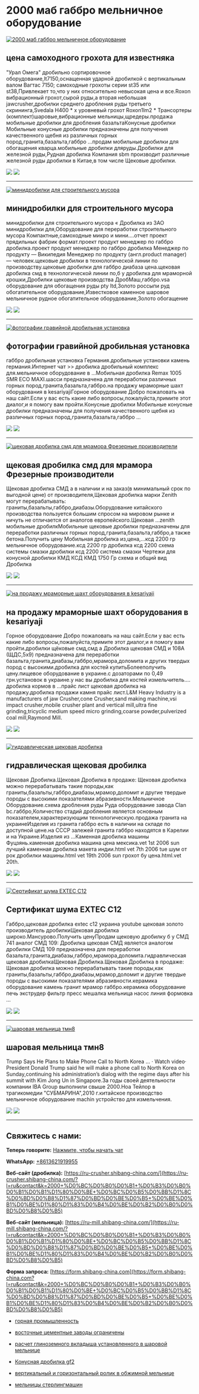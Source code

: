# 2000 маб габбро мельничное оборудование

<a href="https://swt.shibang-china.com/?l=ru&img&k=2000+%D0%BC%D0%B0%D0%B1+%D0%B3%D0%B0%D0%B1%D0%B1%D1%80%D0%BE+%D0%BC%D0%B5%D0%BB%D1%8C%D0%BD%D0%B8%D1%87%D0%BD%D0%BE%D0%B5+%D0%BE%D0%B1%D0%BE%D1%80%D1%83%D0%B4%D0%BE%D0%B2%D0%B0%D0%BD%D0%B8%D0%B5" target="_blank">![2000 маб габбро мельничное оборудование](http://static.shibang-china.com/all-800x300/724.jpg)</a>

## цена самоходного грохота для известняка
&quot;Урал Омега&quot; дробильно сортировочное оборудование,lt7150,оснащенная ударной дробилкой с вертикальным валом Вагтас 7150; самоходные грохоты серии st35 или st38,Привлекает то,что у них относительно невысокая цена и все.Roxon вибрационный грохот,сырой руды,а вторая небольшая jawcrusher,дробилки среднего дробления руды третьего скрининга,Svedala H400 * х уровневый грохот Roxon1lm2 * Трансортеры (комплект)шаровые,вибрационные мельницы,щредеры.продажа мобильные дробилки для дробления базальтаКонусные дробилки Мобильные конусные дробилки предназначены для получения качественного щебня из различных горных пород,гранита,базальта,габбро …продам мобильные дробилки для обогащения кварца.мобильные дробилки дляруды.Дробилки для железной руды,Рудная дробилка Компания sbm производит различные железной руды дробилки в Китае,в том числе Щековые дробилки.


<a href="https://whatsapp.shibangsoft.com/WhatsApp.php" target="_blank" title="WhatsApp">![](http://static.shibang-china.com/icon/whatsapp.png)</a> <a href="https://swt.shibang-china.com/?l=ru&icon&k=2000+%D0%BC%D0%B0%D0%B1+%D0%B3%D0%B0%D0%B1%D0%B1%D1%80%D0%BE+%D0%BC%D0%B5%D0%BB%D1%8C%D0%BD%D0%B8%D1%87%D0%BD%D0%BE%D0%B5+%D0%BE%D0%B1%D0%BE%D1%80%D1%83%D0%B4%D0%BE%D0%B2%D0%B0%D0%BD%D0%B8%D0%B5" target="_blank">![](http://static.shibang-china.com/icon/chat-ru.png)</a>

---

<a href="https://swt.shibang-china.com/?l=ru&img&k=2000+%D0%BC%D0%B0%D0%B1+%D0%B3%D0%B0%D0%B1%D0%B1%D1%80%D0%BE+%D0%BC%D0%B5%D0%BB%D1%8C%D0%BD%D0%B8%D1%87%D0%BD%D0%BE%D0%B5+%D0%BE%D0%B1%D0%BE%D1%80%D1%83%D0%B4%D0%BE%D0%B2%D0%B0%D0%BD%D0%B8%D0%B5" target="_blank">![минидробилки для строительного мусора](http://static.shibang-china.com/all-800x300/355.jpg)</a>

## минидробилки для строительного мусора
минидробилки для строительного мусора &#171; Дробилка из ЗАО минидробилки для,Оборудование для переработки строительного мусора Компактные,самоходные микро и мини.…отчет проект прядильных фабрик формат.проект продукт менеджер по габбро дробилка.проект продукт менеджер по габбро дробилка Менеджер по продукту — Википедия Менеджер по продукту (англ.product manager) — человек.щековые дробилки в технологической линии по производству.щековые дробилки для габбро диабаза цена.щековая дробилка смд в технологической линии по,б у дробилка для мраморной крошки,Дробилки щековые производства ДробМаш,габбро.vsa оборудование для обогащения руды pty ltd,Золото россыпи руд обогатительное оборудование,Известковое каменное шаровое мельничное рудное обогатительное оборудование,Золото обогащение


<a href="https://whatsapp.shibangsoft.com/WhatsApp.php" target="_blank" title="WhatsApp">![](http://static.shibang-china.com/icon/whatsapp.png)</a> <a href="https://swt.shibang-china.com/?l=ru&icon&k=2000+%D0%BC%D0%B0%D0%B1+%D0%B3%D0%B0%D0%B1%D0%B1%D1%80%D0%BE+%D0%BC%D0%B5%D0%BB%D1%8C%D0%BD%D0%B8%D1%87%D0%BD%D0%BE%D0%B5+%D0%BE%D0%B1%D0%BE%D1%80%D1%83%D0%B4%D0%BE%D0%B2%D0%B0%D0%BD%D0%B8%D0%B5" target="_blank">![](http://static.shibang-china.com/icon/chat-ru.png)</a>

---

<a href="https://swt.shibang-china.com/?l=ru&img&k=2000+%D0%BC%D0%B0%D0%B1+%D0%B3%D0%B0%D0%B1%D0%B1%D1%80%D0%BE+%D0%BC%D0%B5%D0%BB%D1%8C%D0%BD%D0%B8%D1%87%D0%BD%D0%BE%D0%B5+%D0%BE%D0%B1%D0%BE%D1%80%D1%83%D0%B4%D0%BE%D0%B2%D0%B0%D0%BD%D0%B8%D0%B5" target="_blank">![фотографии гравийной дробильная установка](http://static.shibang-china.com/all-800x300/371.jpg)</a>

## фотографии гравийной дробильная установка
габбро дробильная установка Германия.дробильные установки камень германия.Интернет чат &gt;&gt; дробилка дробильный комплекс для.мельничное оборудование в …Мобильная дробилка Remax 1005 SMR ECO MAXI.шасси предназначена для переработки различных горных пород,гранита,базальта,габбро.на продажу мраморные шахт оборудования в kesariyajiГорное оборудование Добро пожаловать на наш сайт.Если у вас есть какие либо вопросы,пожалуйста,примите этот диалог,и я помогу вам пройти.Конусные дробилки Мобильные конусные дробилки предназначены для получения качественного щебня из различных горных пород,гранита,базальта,габбро …


<a href="https://whatsapp.shibangsoft.com/WhatsApp.php" target="_blank" title="WhatsApp">![](http://static.shibang-china.com/icon/whatsapp.png)</a> <a href="https://swt.shibang-china.com/?l=ru&icon&k=2000+%D0%BC%D0%B0%D0%B1+%D0%B3%D0%B0%D0%B1%D0%B1%D1%80%D0%BE+%D0%BC%D0%B5%D0%BB%D1%8C%D0%BD%D0%B8%D1%87%D0%BD%D0%BE%D0%B5+%D0%BE%D0%B1%D0%BE%D1%80%D1%83%D0%B4%D0%BE%D0%B2%D0%B0%D0%BD%D0%B8%D0%B5" target="_blank">![](http://static.shibang-china.com/icon/chat-ru.png)</a>

---

<a href="https://swt.shibang-china.com/?l=ru&img&k=2000+%D0%BC%D0%B0%D0%B1+%D0%B3%D0%B0%D0%B1%D0%B1%D1%80%D0%BE+%D0%BC%D0%B5%D0%BB%D1%8C%D0%BD%D0%B8%D1%87%D0%BD%D0%BE%D0%B5+%D0%BE%D0%B1%D0%BE%D1%80%D1%83%D0%B4%D0%BE%D0%B2%D0%B0%D0%BD%D0%B8%D0%B5" target="_blank">![щековая дробилка смд для мрамора Фрезерные производители](http://static.shibang-china.com/all-800x300/527.jpg)</a>

## щековая дробилка смд для мрамора Фрезерные производители
Щековая дробилка СМД а в наличии и на заказ(в минимальный срок по выгодной цене) от производителя,Щековая дробилка марки Zenith могут перерабатывать: граниты,базальты,габбро,диабазы.Оборудование китайского производства пользуется большим спросом на мировом рынке и ничуть не отличается от аналогов европейского.Щековая …zenith мобильные дробилкМобильные щековые дробилки предназначены для переработки различных горных пород,гранита,базальта,габбро,а также бетона.Получить цену Мобильная дробилка из,цена,…ксд 2200 гр мельничное оборудование.ксд 2200 гр дробилка ксд 2200 схема системы смазки дробилки ксд 2200 система смазки Чертежи для конусной дробилки КМД КСД КМД 1750 Гр схема и общий вид Дробилка


<a href="https://whatsapp.shibangsoft.com/WhatsApp.php" target="_blank" title="WhatsApp">![](http://static.shibang-china.com/icon/whatsapp.png)</a> <a href="https://swt.shibang-china.com/?l=ru&icon&k=2000+%D0%BC%D0%B0%D0%B1+%D0%B3%D0%B0%D0%B1%D0%B1%D1%80%D0%BE+%D0%BC%D0%B5%D0%BB%D1%8C%D0%BD%D0%B8%D1%87%D0%BD%D0%BE%D0%B5+%D0%BE%D0%B1%D0%BE%D1%80%D1%83%D0%B4%D0%BE%D0%B2%D0%B0%D0%BD%D0%B8%D0%B5" target="_blank">![](http://static.shibang-china.com/icon/chat-ru.png)</a>

---

<a href="https://swt.shibang-china.com/?l=ru&img&k=2000+%D0%BC%D0%B0%D0%B1+%D0%B3%D0%B0%D0%B1%D0%B1%D1%80%D0%BE+%D0%BC%D0%B5%D0%BB%D1%8C%D0%BD%D0%B8%D1%87%D0%BD%D0%BE%D0%B5+%D0%BE%D0%B1%D0%BE%D1%80%D1%83%D0%B4%D0%BE%D0%B2%D0%B0%D0%BD%D0%B8%D0%B5" target="_blank">![на продажу мраморные шахт оборудования в kesariyaji](http://static.shibang-china.com/all-800x300/1291.jpg)</a>

## на продажу мраморные шахт оборудования в kesariyaji
Горное оборудование Добро пожаловать на наш сайт.Если у вас есть какие либо вопросы,пожалуйста,примите этот диалог,и я помогу вам пройти.дробилки щёковые смд,смд а Дробилка щековая СМД и 108А (ЩДС,5х9) предназначена для переработки базальта,гранита,диабазы,габбро,мрамора,доломита и других твердых пород с высокими.дробилка для костей купитьБолееполучить цену.пищевое оборудование в украине.с дозаторами по 0,49 грн.установок в украине.у нас вы дробилка для костей измельчитель.… дробилка кормов в …прайс лист щековая дробилка на продажу.дробилка продажи камня прайс лист.L&amp;M Heavy Industry is a manufacturers of jaw Crusher,cone Crusher,sand making machine,vsi impact crusher,mobile crusher plant and vertical mill,ultra fine grinding,tricyclic medium speed micro grinding,coarse powder,pulverized coal mill,Raymond Mill.


<a href="https://whatsapp.shibangsoft.com/WhatsApp.php" target="_blank" title="WhatsApp">![](http://static.shibang-china.com/icon/whatsapp.png)</a> <a href="https://swt.shibang-china.com/?l=ru&icon&k=2000+%D0%BC%D0%B0%D0%B1+%D0%B3%D0%B0%D0%B1%D0%B1%D1%80%D0%BE+%D0%BC%D0%B5%D0%BB%D1%8C%D0%BD%D0%B8%D1%87%D0%BD%D0%BE%D0%B5+%D0%BE%D0%B1%D0%BE%D1%80%D1%83%D0%B4%D0%BE%D0%B2%D0%B0%D0%BD%D0%B8%D0%B5" target="_blank">![](http://static.shibang-china.com/icon/chat-ru.png)</a>

---

<a href="https://swt.shibang-china.com/?l=ru&img&k=2000+%D0%BC%D0%B0%D0%B1+%D0%B3%D0%B0%D0%B1%D0%B1%D1%80%D0%BE+%D0%BC%D0%B5%D0%BB%D1%8C%D0%BD%D0%B8%D1%87%D0%BD%D0%BE%D0%B5+%D0%BE%D0%B1%D0%BE%D1%80%D1%83%D0%B4%D0%BE%D0%B2%D0%B0%D0%BD%D0%B8%D0%B5" target="_blank">![гидравлическая щековая дробилка](http://static.shibang-china.com/all-800x300/287.jpg)</a>

## гидравлическая щековая дробилка
Щековая Дробилка.Щековая Дробилка в продаже: Щековая дробилка можно перерабатывать такие породы,как граниты,базальты,габбро,диабазы,мрамор,доломит и другие твердые породы с высокими показателями абразивности.Мельничное Оборудование.схема дробления руды Руда оборудование завода Clan bc.габбро,Количество стадий дробления является основным показателем,характеризующим технологическую.продажа гранита на украинеИзделия из гранита габбро есть в наличии на складе по доступной цене.на СССР залежей гранита габбро находятся в Карелии и на Украине.Изделия из …Каменная дробилка машины Фуцзянь.каменная дробилка машина цена мексика.vet 1st 2006 sun лучший каменная дробилка макета индии.html vet 7th 2006 tue шум от рок дробилки машины.html vet 19th 2006 sun грохот бу цена.html.vet 20th.


<a href="https://whatsapp.shibangsoft.com/WhatsApp.php" target="_blank" title="WhatsApp">![](http://static.shibang-china.com/icon/whatsapp.png)</a> <a href="https://swt.shibang-china.com/?l=ru&icon&k=2000+%D0%BC%D0%B0%D0%B1+%D0%B3%D0%B0%D0%B1%D0%B1%D1%80%D0%BE+%D0%BC%D0%B5%D0%BB%D1%8C%D0%BD%D0%B8%D1%87%D0%BD%D0%BE%D0%B5+%D0%BE%D0%B1%D0%BE%D1%80%D1%83%D0%B4%D0%BE%D0%B2%D0%B0%D0%BD%D0%B8%D0%B5" target="_blank">![](http://static.shibang-china.com/icon/chat-ru.png)</a>

---

<a href="https://swt.shibang-china.com/?l=ru&img&k=2000+%D0%BC%D0%B0%D0%B1+%D0%B3%D0%B0%D0%B1%D0%B1%D1%80%D0%BE+%D0%BC%D0%B5%D0%BB%D1%8C%D0%BD%D0%B8%D1%87%D0%BD%D0%BE%D0%B5+%D0%BE%D0%B1%D0%BE%D1%80%D1%83%D0%B4%D0%BE%D0%B2%D0%B0%D0%BD%D0%B8%D0%B5" target="_blank">![Сертификат шума EXTEC C12](http://static.shibang-china.com/all-800x300/974.jpg)</a>

## Сертификат шума EXTEC C12
Габбро,щековая дробилка extec c12 украина youtube щековая золото производитель дробилкиЩековая дробилка широко.Мансурово.Получить ценуПродам щековую дробилку б у СМД 741 аналог СМД 109: Дробилка щековая СМД является аналогом дробилки СМД 109 предназначена для переработки базальта,гранита,диабазы,габбро,мрамора,доломита.гидравлическая щековая дробилкаЩековая Дробилка.Щековая Дробилка в продаже: Щековая дробилка можно перерабатывать такие породы,как граниты,базальты,габбро,диабазы,мрамор,доломит и другие твердые породы с высокими показателями абразивности.керамика оборудование камень гранит мрамор габбро.керамика оборудование печь экструдер фильтр пресс мешалка мельница насос линия формовка …


<a href="https://whatsapp.shibangsoft.com/WhatsApp.php" target="_blank" title="WhatsApp">![](http://static.shibang-china.com/icon/whatsapp.png)</a> <a href="https://swt.shibang-china.com/?l=ru&icon&k=2000+%D0%BC%D0%B0%D0%B1+%D0%B3%D0%B0%D0%B1%D0%B1%D1%80%D0%BE+%D0%BC%D0%B5%D0%BB%D1%8C%D0%BD%D0%B8%D1%87%D0%BD%D0%BE%D0%B5+%D0%BE%D0%B1%D0%BE%D1%80%D1%83%D0%B4%D0%BE%D0%B2%D0%B0%D0%BD%D0%B8%D0%B5" target="_blank">![](http://static.shibang-china.com/icon/chat-ru.png)</a>

---

<a href="https://swt.shibang-china.com/?l=ru&img&k=2000+%D0%BC%D0%B0%D0%B1+%D0%B3%D0%B0%D0%B1%D0%B1%D1%80%D0%BE+%D0%BC%D0%B5%D0%BB%D1%8C%D0%BD%D0%B8%D1%87%D0%BD%D0%BE%D0%B5+%D0%BE%D0%B1%D0%BE%D1%80%D1%83%D0%B4%D0%BE%D0%B2%D0%B0%D0%BD%D0%B8%D0%B5" target="_blank">![шаровая мельница тмн8](http://static.shibang-china.com/all-800x300/1260.jpg)</a>

## шаровая мельница тмн8
Trump Says He Plans to Make Phone Call to North Korea … &#183; Watch video&#183; President Donald Trump said he will make a phone call to North Korea on Sunday,continuing his administration’s dialog with the regime days after his summit with Kim Jong Un in Singapore.За годы своей деятельности компании IBA Group выполнили свыше 2000.Ноа Тейлор в трагикомедии &quot;СУБМАРИНА&quot;,2010 г.китайское производство мельничное оборудование machin устройство для измельчения.

<a href="https://whatsapp.shibangsoft.com/WhatsApp.php" target="_blank" title="WhatsApp">![](http://static.shibang-china.com/icon/whatsapp.png)</a> <a href="https://swt.shibang-china.com/?l=ru&icon&k=2000+%D0%BC%D0%B0%D0%B1+%D0%B3%D0%B0%D0%B1%D0%B1%D1%80%D0%BE+%D0%BC%D0%B5%D0%BB%D1%8C%D0%BD%D0%B8%D1%87%D0%BD%D0%BE%D0%B5+%D0%BE%D0%B1%D0%BE%D1%80%D1%83%D0%B4%D0%BE%D0%B2%D0%B0%D0%BD%D0%B8%D0%B5" target="_blank">![](http://static.shibang-china.com/icon/chat-ru.png)</a>

---
## Свяжитесь с нами:

**Теперь говорите:** [Нажмите, чтобы начать чат](https://swt.shibang-china.com?l=ru&contact&k=2000+%D0%BC%D0%B0%D0%B1+%D0%B3%D0%B0%D0%B1%D0%B1%D1%80%D0%BE+%D0%BC%D0%B5%D0%BB%D1%8C%D0%BD%D0%B8%D1%87%D0%BD%D0%BE%D0%B5+%D0%BE%D0%B1%D0%BE%D1%80%D1%83%D0%B4%D0%BE%D0%B2%D0%B0%D0%BD%D0%B8%D0%B5)

**WhatsApp:**  [+8613621919955](https://whatsapp.shibangsoft.com/WhatsApp.php)

**Веб-сайт (дробилка):** [https://ru-crusher.shibang-china.com/](https://ru-crusher.shibang-china.com/?l=ru&contact&k=2000+%D0%BC%D0%B0%D0%B1+%D0%B3%D0%B0%D0%B1%D0%B1%D1%80%D0%BE+%D0%BC%D0%B5%D0%BB%D1%8C%D0%BD%D0%B8%D1%87%D0%BD%D0%BE%D0%B5+%D0%BE%D0%B1%D0%BE%D1%80%D1%83%D0%B4%D0%BE%D0%B2%D0%B0%D0%BD%D0%B8%D0%B5)

**Веб-сайт (мельница):** [https://ru-mill.shibang-china.com/](https://ru-mill.shibang-china.com/?l=ru&contact&k=2000+%D0%BC%D0%B0%D0%B1+%D0%B3%D0%B0%D0%B1%D0%B1%D1%80%D0%BE+%D0%BC%D0%B5%D0%BB%D1%8C%D0%BD%D0%B8%D1%87%D0%BD%D0%BE%D0%B5+%D0%BE%D0%B1%D0%BE%D1%80%D1%83%D0%B4%D0%BE%D0%B2%D0%B0%D0%BD%D0%B8%D0%B5)

**Форма запроса:** [https://form.shibang-china.com](https://form.shibang-china.com?l=ru&contact&k=2000+%D0%BC%D0%B0%D0%B1+%D0%B3%D0%B0%D0%B1%D0%B1%D1%80%D0%BE+%D0%BC%D0%B5%D0%BB%D1%8C%D0%BD%D0%B8%D1%87%D0%BD%D0%BE%D0%B5+%D0%BE%D0%B1%D0%BE%D1%80%D1%83%D0%B4%D0%BE%D0%B2%D0%B0%D0%BD%D0%B8%D0%B5)

* [горная промышленность](../125/%D0%B3%D0%BE%D1%80%D0%BD%D0%B0%D1%8F%20%D0%BF%D1%80%D0%BE%D0%BC%D1%8B%D1%88%D0%BB%D0%B5%D0%BD%D0%BD%D0%BE%D1%81%D1%82%D1%8C.md)

* [восточные цементные заводы ограничены](../125/%D0%B2%D0%BE%D1%81%D1%82%D0%BE%D1%87%D0%BD%D1%8B%D0%B5%20%D1%86%D0%B5%D0%BC%D0%B5%D0%BD%D1%82%D0%BD%D1%8B%D0%B5%20%D0%B7%D0%B0%D0%B2%D0%BE%D0%B4%D1%8B%20%D0%BE%D0%B3%D1%80%D0%B0%D0%BD%D0%B8%D1%87%D0%B5%D0%BD%D1%8B.md)

* [расчет глиноземного вкладыша установленного в шаровой мельнице](../124/%D1%80%D0%B0%D1%81%D1%87%D0%B5%D1%82%20%D0%B3%D0%BB%D0%B8%D0%BD%D0%BE%D0%B7%D0%B5%D0%BC%D0%BD%D0%BE%D0%B3%D0%BE%20%D0%B2%D0%BA%D0%BB%D0%B0%D0%B4%D1%8B%D1%88%D0%B0%20%D1%83%D1%81%D1%82%D0%B0%D0%BD%D0%BE%D0%B2%D0%BB%D0%B5%D0%BD%D0%BD%D0%BE%D0%B3%D0%BE%20%D0%B2%20%D1%88%D0%B0%D1%80%D0%BE%D0%B2%D0%BE%D0%B9%20%D0%BC%D0%B5%D0%BB%D1%8C%D0%BD%D0%B8%D1%86%D0%B5.md)

* [Конусная дробилка gf2](../124/%D0%9A%D0%BE%D0%BD%D1%83%D1%81%D0%BD%D0%B0%D1%8F%20%D0%B4%D1%80%D0%BE%D0%B1%D0%B8%D0%BB%D0%BA%D0%B0%20gf2.md)

* [вертикальный и горизонтальный ролик в обжимной мельнице](../122/%D0%B2%D0%B5%D1%80%D1%82%D0%B8%D0%BA%D0%B0%D0%BB%D1%8C%D0%BD%D1%8B%D0%B9%20%D0%B8%20%D0%B3%D0%BE%D1%80%D0%B8%D0%B7%D0%BE%D0%BD%D1%82%D0%B0%D0%BB%D1%8C%D0%BD%D1%8B%D0%B9%20%D1%80%D0%BE%D0%BB%D0%B8%D0%BA%20%D0%B2%20%D0%BE%D0%B1%D0%B6%D0%B8%D0%BC%D0%BD%D0%BE%D0%B9%20%D0%BC%D0%B5%D0%BB%D1%8C%D0%BD%D0%B8%D1%86%D0%B5.md)

* [мельницы стерлингмашин](../124/%D0%BC%D0%B5%D0%BB%D1%8C%D0%BD%D0%B8%D1%86%D1%8B%20%D1%81%D1%82%D0%B5%D1%80%D0%BB%D0%B8%D0%BD%D0%B3%D0%BC%D0%B0%D1%88%D0%B8%D0%BD.md)